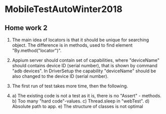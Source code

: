 # MobileTestAutoWinter2018

## Home work 2
1. The main idea of locators is that it should be unique for searching object.
The difference is in methods, used to find element "By.method("locator")".

2. Appium server should contain set of capabilities, where "deviceName" should contains device ID
(serial number), that is shown by command "adb devices". In DriverSetup the capability "deviceName" should be
also changed to the device ID (serial number).

3. The first run of test takes more time, then the following.

4.  a) The existing code is not a test as it is, there is no "Assert" - methods.
    b) Too many "hard code"-values.
    c) Thread.sleep in "webTest".
    d) Absolute path to app.
    e) The structure of classes is not optimal
